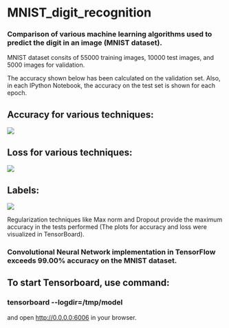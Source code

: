 # MNIST_digit_recognition

### Comparison of various machine learning algorithms used to predict the digit in an image (MNIST dataset).

MNIST dataset consits of 55000 training images, 10000 test images, and 5000 images for validation.

The accuracy shown below has been calculated on the validation set. Also, in each IPython Notebook, the accuracy on the test set is shown for each epoch.

## Accuracy for various techniques:
![](https://github.com/ankit2saxena/tensorflow_examples/blob/master/MNIST_digit_recognition/images/accuracy.png)

## Loss for various techniques:
![](https://github.com/ankit2saxena/tensorflow_examples/blob/master/MNIST_digit_recognition/images/loss.png)

## Labels:
![](https://github.com/ankit2saxena/tensorflow_examples/blob/master/MNIST_digit_recognition/images/labels.png)

Regularization techniques like Max norm and Dropout provide the maximum accuracy in the tests performed (The plots for accuracy and loss were visualized in TensorBoard).
### Convolutional Neural Network implementation in TensorFlow exceeds 99.00% accuracy on the MNIST dataset.

## To start Tensorboard, use command:
### tensorboard --logdir=/tmp/model

and open http://0.0.0.0:6006 in your browser.
